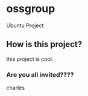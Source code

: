 # ossgroup
Ubuntu Project

## How is this project?
this project is cool.

### Are you all invited????
charles
